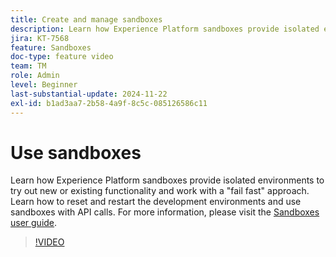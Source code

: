 ```yaml
---
title: Create and manage sandboxes
description: Learn how Experience Platform sandboxes provide isolated environments to try out new or existing functionality and work with a fail fast approach. Learn how to reset and restart the development environments and use sandboxes with API calls.
jira: KT-7568
feature: Sandboxes
doc-type: feature video
team: TM
role: Admin
level: Beginner
last-substantial-update: 2024-11-22
exl-id: b1ad3aa7-2b58-4a9f-8c5c-085126586c11
---
```

# Use sandboxes

Learn how Experience Platform sandboxes provide isolated environments to try out new or existing functionality and work with a "fail fast" approach. Learn how to reset and restart the development environments and use sandboxes with API calls. For more information, please visit the [Sandboxes user guide](https://experienceleague.adobe.com/docs/experience-platform/sandbox/home.html).

>[!VIDEO](https://video.tv.adobe.com/v/29838/?learn=on)
